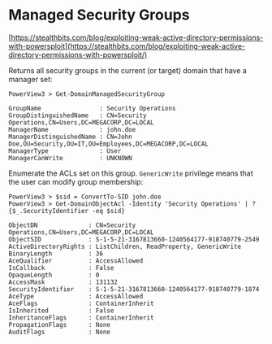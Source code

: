 # Managed Security Groups

​[https://stealthbits.com/blog/exploiting-weak-active-directory-permissions-with-powersploit](https://stealthbits.com/blog/exploiting-weak-active-directory-permissions-with-powersploit/)

​Returns all security groups in the current (or target) domain that have a manager set:

```
PowerView3 > Get-DomainManagedSecurityGroup
​
GroupName                : Security Operations
GroupDistinguishedName   : CN=Security Operations,CN=Users,DC=MEGACORP,DC=LOCAL
ManagerName              : john.doe
ManagerDistinguishedName : CN=John Doe,OU=Security,OU=IT,OU=Employees,DC=MEGACORP,DC=LOCAL
ManagerType              : User
ManagerCanWrite          : UNKNOWN
```

Enumerate the ACLs set on this group. `GenericWrite` privilege means that the user can modify group membership:

```
PowerView3 > $sid = ConvertTo-SID john.doe
PowerView3 > Get-DomainObjectAcl -Identity 'Security Operations' | ? {$_.SecurityIdentifier -eq $sid}
​
ObjectDN              : CN=Security Operations,CN=Users,DC=MEGACORP,DC=LOCAL
ObjectSID             : S-1-5-21-3167813660-1240564177-918740779-2549
ActiveDirectoryRights : ListChildren, ReadProperty, GenericWrite
BinaryLength          : 36
AceQualifier          : AccessAllowed
IsCallback            : False
OpaqueLength          : 0
AccessMask            : 131132
SecurityIdentifier    : S-1-5-21-3167813660-1240564177-918740779-1874
AceType               : AccessAllowed
AceFlags              : ContainerInherit
IsInherited           : False
InheritanceFlags      : ContainerInherit
PropagationFlags      : None
AuditFlags            : None
```
